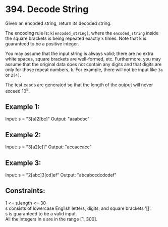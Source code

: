 # 394. Decode String

Given an encoded string, return its decoded string.

The encoding rule is: `k[encoded_string]`, where the `encoded_string` inside the square brackets is being repeated exactly `k` times. Note that k is guaranteed to be a positive integer.

You may assume that the input string is always valid; there are no extra white spaces, square brackets are well-formed, etc. Furthermore, you may assume that the original data does not contain any digits and that digits are only for those repeat numbers, `k`. For example, there will not be input like `3a` or `2[4]`.

The test cases are generated so that the length of the output will never exceed $10^{5}$.

## Example 1:

Input: s = "3[a]2[bc]"
Output: "aaabcbc"

## Example 2:

Input: s = "3[a2[c]]"
Output: "accaccacc"

## Example 3:

Input: s = "2[abc]3[cd]ef"
Output: "abcabccdcdcdef"

## Constraints:

1 <= s.length <= 30\
s consists of lowercase English letters, digits, and square brackets '[]'.\
s is guaranteed to be a valid input.\
All the integers in s are in the range [1, 300].
